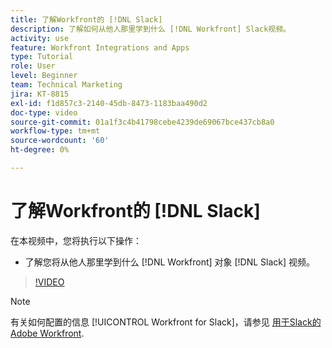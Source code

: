 ```yaml
---
title: 了解Workfront的 [!DNL Slack]
description: 了解如何从他人那里学到什么 [!DNL Workfront] Slack视频。
activity: use
feature: Workfront Integrations and Apps
type: Tutorial
role: User
level: Beginner
team: Technical Marketing
jira: KT-8815
exl-id: f1d857c3-2140-45db-8473-1183baa490d2
doc-type: video
source-git-commit: 01a1f3c4b41798cebe4239de69067bce437cb8a0
workflow-type: tm+mt
source-wordcount: '60'
ht-degree: 0%

---
```


# 了解Workfront的 [!DNL Slack]

在本视频中，您将执行以下操作：

* 了解您将从他人那里学到什么 [!DNL Workfront] 对象 [!DNL Slack] 视频。

>[!VIDEO](https://video.tv.adobe.com/v/335116/?quality=12&learn=on)

>[!NOTE]
>
>有关如何配置的信息 [!UICONTROL Workfront for Slack]，请参见 [用于Slack的Adobe Workfront](https://experienceleague.adobe.com/docs/workfront/using/adobe-workfront-integrations/workfront-for-slack/use-workfront-for-slack.html?lang=en).

